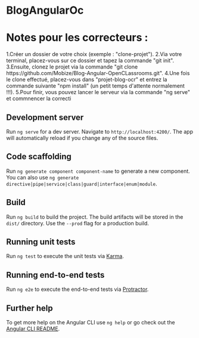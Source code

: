 # BlogAngularOc

<h1>Notes pour les correcteurs :</h1> 
1.Créer un dossier de votre choix (exemple : "clone-projet"). 
2.Via votre terminal, placez-vous sur ce dossier et tapez la commande "git init". 
3.Ensuite, clonez le projet via la commande "git clone https://github.com/Mobize/Blog-Angular-OpenCLassrooms.git". 
4.Une fois le clone effectué, placez-vous dans "projet-blog-ocr" et entrez la commande suivante "npm install" (un petit temps d'attente normalement !!!). 
5.Pour finir, vous pouvez lancer le serveur via la commande "ng serve" et commnencer la correcti

## Development server

Run `ng serve` for a dev server. Navigate to `http://localhost:4200/`. The app will automatically reload if you change any of the source files.

## Code scaffolding

Run `ng generate component component-name` to generate a new component. You can also use `ng generate directive|pipe|service|class|guard|interface|enum|module`.

## Build

Run `ng build` to build the project. The build artifacts will be stored in the `dist/` directory. Use the `--prod` flag for a production build.

## Running unit tests

Run `ng test` to execute the unit tests via [Karma](https://karma-runner.github.io).

## Running end-to-end tests

Run `ng e2e` to execute the end-to-end tests via [Protractor](http://www.protractortest.org/).

## Further help

To get more help on the Angular CLI use `ng help` or go check out the [Angular CLI README](https://github.com/angular/angular-cli/blob/master/README.md).
